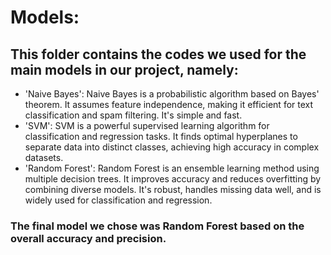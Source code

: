 # Models:

## This folder contains the codes we used for the main models in our project, namely:
- 'Naive Bayes': Naive Bayes is a probabilistic algorithm based on Bayes' theorem. It assumes feature independence, making it efficient for text classification and spam filtering. It's simple and fast.
- 'SVM': SVM is a powerful supervised learning algorithm for classification and regression tasks. It finds optimal hyperplanes to separate data into distinct classes, achieving high accuracy in complex datasets.
- 'Random Forest': Random Forest is an ensemble learning method using multiple decision trees. It improves accuracy and reduces overfitting by combining diverse models. It's robust, handles missing data well, and is widely used for classification and regression.
### The final model we chose was Random Forest based on the overall accuracy and precision.
